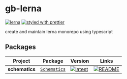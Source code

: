 # gb-lerna

[![lerna](https://img.shields.io/badge/maintained%20with-lerna-cc00ff.svg)](https://lerna.js.org/)
[![styled with prettier](https://img.shields.io/badge/styled_with-prettier-ff69b4.svg)](https://github.com/prettier/prettier)

create and maintain lerna monorepo using typescript

## Packages

| Project | Package | Version | Links |
|---|---|---|---|
**schematics** | [`Schematics`](https://npmjs.com/package/@gb-lerna/schematics) | [![latest](https://img.shields.io/npm/v/@gb-lerna/schematics/latest.svg)](https://npmjs.com/package/@gb-lerna/schematics) | [![README](https://img.shields.io/badge/README--green.svg)](/packages/schematics/README.md) 
 